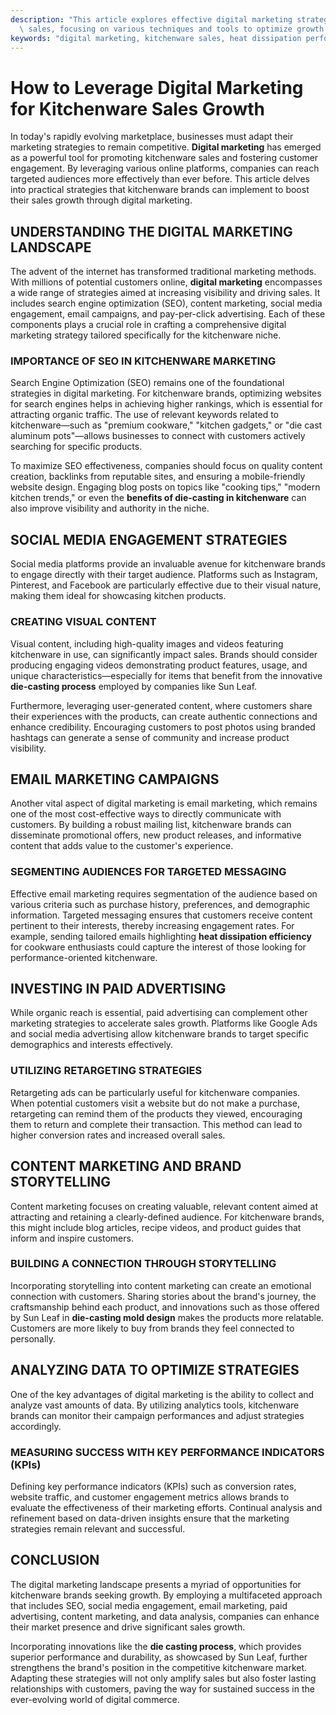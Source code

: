 ```yaml
---
description: "This article explores effective digital marketing strategies for enhancing kitchenware\
  \ sales, focusing on various techniques and tools to optimize growth."
keywords: "digital marketing, kitchenware sales, heat dissipation performance, die casting process"
---
```

# How to Leverage Digital Marketing for Kitchenware Sales Growth

In today's rapidly evolving marketplace, businesses must adapt their marketing strategies to remain competitive. **Digital marketing** has emerged as a powerful tool for promoting kitchenware sales and fostering customer engagement. By leveraging various online platforms, companies can reach targeted audiences more effectively than ever before. This article delves into practical strategies that kitchenware brands can implement to boost their sales growth through digital marketing.

## UNDERSTANDING THE DIGITAL MARKETING LANDSCAPE

The advent of the internet has transformed traditional marketing methods. With millions of potential customers online, **digital marketing** encompasses a wide range of strategies aimed at increasing visibility and driving sales. It includes search engine optimization (SEO), content marketing, social media engagement, email campaigns, and pay-per-click advertising. Each of these components plays a crucial role in crafting a comprehensive digital marketing strategy tailored specifically for the kitchenware niche.

### IMPORTANCE OF SEO IN KITCHENWARE MARKETING

Search Engine Optimization (SEO) remains one of the foundational strategies in digital marketing. For kitchenware brands, optimizing websites for search engines helps in achieving higher rankings, which is essential for attracting organic traffic. The use of relevant keywords related to kitchenware—such as "premium cookware," "kitchen gadgets," or "die cast aluminum pots"—allows businesses to connect with customers actively searching for specific products.

To maximize SEO effectiveness, companies should focus on quality content creation, backlinks from reputable sites, and ensuring a mobile-friendly website design. Engaging blog posts on topics like "cooking tips," "modern kitchen trends," or even the **benefits of die-casting in kitchenware** can also improve visibility and authority in the niche. 

## SOCIAL MEDIA ENGAGEMENT STRATEGIES

Social media platforms provide an invaluable avenue for kitchenware brands to engage directly with their target audience. Platforms such as Instagram, Pinterest, and Facebook are particularly effective due to their visual nature, making them ideal for showcasing kitchen products.

### CREATING VISUAL CONTENT

Visual content, including high-quality images and videos featuring kitchenware in use, can significantly impact sales. Brands should consider producing engaging videos demonstrating product features, usage, and unique characteristics—especially for items that benefit from the innovative **die-casting process** employed by companies like Sun Leaf. 

Furthermore, leveraging user-generated content, where customers share their experiences with the products, can create authentic connections and enhance credibility. Encouraging customers to post photos using branded hashtags can generate a sense of community and increase product visibility.

## EMAIL MARKETING CAMPAIGNS

Another vital aspect of digital marketing is email marketing, which remains one of the most cost-effective ways to directly communicate with customers. By building a robust mailing list, kitchenware brands can disseminate promotional offers, new product releases, and informative content that adds value to the customer's experience.

### SEGMENTING AUDIENCES FOR TARGETED MESSAGING

Effective email marketing requires segmentation of the audience based on various criteria such as purchase history, preferences, and demographic information. Targeted messaging ensures that customers receive content pertinent to their interests, thereby increasing engagement rates. For example, sending tailored emails highlighting **heat dissipation efficiency** for cookware enthusiasts could capture the interest of those looking for performance-oriented kitchenware.

## INVESTING IN PAID ADVERTISING

While organic reach is essential, paid advertising can complement other marketing strategies to accelerate sales growth. Platforms like Google Ads and social media advertising allow kitchenware brands to target specific demographics and interests effectively.

### UTILIZING RETARGETING STRATEGIES

Retargeting ads can be particularly useful for kitchenware companies. When potential customers visit a website but do not make a purchase, retargeting can remind them of the products they viewed, encouraging them to return and complete their transaction. This method can lead to higher conversion rates and increased overall sales.

## CONTENT MARKETING AND BRAND STORYTELLING

Content marketing focuses on creating valuable, relevant content aimed at attracting and retaining a clearly-defined audience. For kitchenware brands, this might include blog articles, recipe videos, and product guides that inform and inspire customers.

### BUILDING A CONNECTION THROUGH STORYTELLING

Incorporating storytelling into content marketing can create an emotional connection with customers. Sharing stories about the brand's journey, the craftsmanship behind each product, and innovations such as those offered by Sun Leaf in **die-casting mold design** makes the products more relatable. Customers are more likely to buy from brands they feel connected to personally.

## ANALYZING DATA TO OPTIMIZE STRATEGIES

One of the key advantages of digital marketing is the ability to collect and analyze vast amounts of data. By utilizing analytics tools, kitchenware brands can monitor their campaign performances and adjust strategies accordingly.

### MEASURING SUCCESS WITH KEY PERFORMANCE INDICATORS (KPIs)

Defining key performance indicators (KPIs) such as conversion rates, website traffic, and customer engagement metrics allows brands to evaluate the effectiveness of their marketing efforts. Continual analysis and refinement based on data-driven insights ensure that the marketing strategies remain relevant and successful.

## CONCLUSION

The digital marketing landscape presents a myriad of opportunities for kitchenware brands seeking growth. By employing a multifaceted approach that includes SEO, social media engagement, email marketing, paid advertising, content marketing, and data analysis, companies can enhance their market presence and drive significant sales growth.

Incorporating innovations like the **die casting process**, which provides superior performance and durability, as showcased by Sun Leaf, further strengthens the brand's position in the competitive kitchenware market. Adapting these strategies will not only amplify sales but also foster lasting relationships with customers, paving the way for sustained success in the ever-evolving world of digital commerce.

